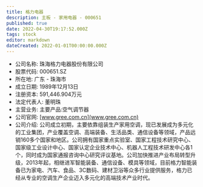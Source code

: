 ```yaml
---
title: 格力电器
description: 主板 - 家用电器 - 000651
published: true
date: 2022-04-30T19:17:52.000Z
tags: stock
editor: markdown
dateCreated: 2022-01-01T00:00:00.000Z
---
```


- 公司名称: 珠海格力电器股份有限公司
- 股票代码: 000651.SZ
- 所在地: 广东 - 珠海市
- 成立日期: 1989年12月13日
- 注册资本: 591,446.904万元
- 法定代表人: 董明珠
- 主营业务: 主要产品:空气调节器
- 公司官网: [www.gree.com.cn](www.gree.com.cn)
- 公司介绍: 公司成立初期，主要依靠组装生产家用空调，现已发展成为多元化的工业集团，产业覆盖空调、高端装备、生活品类、通信设备等领域，产品远销160多个国家和地区。公司拥有国家重点实验室、国家工程技术研究中心、国家级工业设计中心、国家认定企业技术中心、机器人工程技术研发中心各1个，同时成为国家通报咨询中心研究评议基地。公司加快推进产业布局转型升级，2013年起，相继进军智能装备、通信设备、模具等领域，目前格力智能装备已为家电、汽车、食品、3C数码、建材卫浴等众多行业提供服务，格力已经从专业的空调生产企业迈入多元化的高端技术产业时代。


